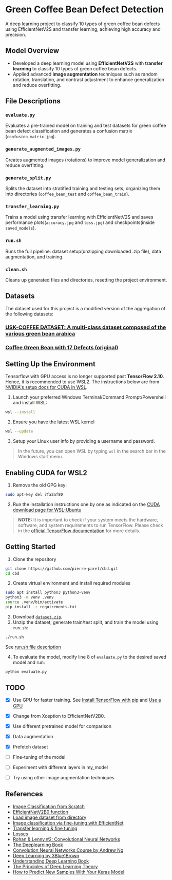 # Green Coffee Bean Defect Detection 

A deep learning project to classify 10 types of green coffee bean defects using EfficientNetV2S and transfer learning, achieving high accuracy and precision.

## Model Overview

- Developed a deep learning model using **EfficientNetV2S** with **transfer learning** to classify 10 types of green coffee bean defects.
- Applied advanced **image augmentation** techniques such as random rotation, translation, and contrast adjustment to enhance generalization and reduce overfitting.

## File Descriptions

### `evaluate.py`
Evaluates a pre-trained model on training and test datasets for green coffee bean defect classification and generates a confusion matrix (`confusion_matrix.jpg`).

### `generate_augmented_images.py`
Creates augmented images (rotations) to improve model generalization and reduce overfitting.

### `generate_split.py`
Splits the dataset into stratified training and testing sets, organizing them into directories (`coffee_bean_test` and `coffee_bean_train`).

### `transfer_learning.py`
Trains a model using transfer learning with EfficientNetV2S and saves performance plots(`accuracy.jpg` and `loss.jpg`) and checkpoints(inside `saved_models`).

### `run.sh`
Runs the full pipeline: dataset setup(unzipping downloaded .zip file), data augmentation, and training.

### `clean.sh`
Cleans up generated files and directories, resetting the project environment.

## Datasets

The dataset used for this project is a modified version of the aggregation of the following datasets:

### [USK-COFFEE DATASET: A multi-class dataset composed of the various green bean arabica](https://comvis.unsyiah.ac.id/usk-coffee/)

### [Coffee Green Bean with 17 Defects (original)](https://www.kaggle.com/datasets/sujitraarw/coffee-green-bean-with-17-defects-original)

## Setting Up the Environment 
Tensorflow with GPU access is no longer supported past **TensorFlow 2.10**. Hence, it is recommended to use WSL2. The instructions below are from [NVIDIA's setup docs for CUDA in WSL](https://docs.nvidia.com/cuda/wsl-user-guide/index.html).
1. Launch your preferred Windows Terminal/Command Prompt/Powershell and install WSL:
```sh
wsl --install
```
2. Ensure you have the latest WSL kernel
```sh
wsl --update
```
3. Setup your Linux user info by providing a username and password.
> In the future, you can open WSL by typing `wsl` in the search bar in the Windows start menu.

## Enabling CUDA for WSL2
1. Remove the old GPG key:
```sh
sudo apt-key del 7fa2af80
```
2. Run the installation instructions one by one as indicated on the [CUDA download page for WSL-Ubuntu](https://developer.nvidia.com/cuda-downloads?target_os=Linux&target_arch=x86_64&Distribution=WSL-Ubuntu&target_version=2.0&target_type=deb_local)

> **NOTE:** It is important to check if your system meets the hardware, software, and system requirements to run TensorFlow. Please check in the [official TensorFlow documentation](https://www.tensorflow.org/install/pip#system_requirements) for more details.

## Getting Started
1. Clone the repository
```sh
git clone https://github.com/pierre-parel/cbd.git
cd cbd
```
2. Create virtual environment and install required modules
```sh
sudo apt install python3 python3-venv
python3 -m venv .venv
source .venv/bin/activate
pip install -r requirements.txt
```
2. Download [`dataset.zip`](https://drive.google.com/file/d/1YOvrgZb4jdpLQ9GqBBuZntccrbR0K6AU/view?usp=sharing).
3. Unzip the dataset, generate train/test split, and train the model using `run.sh`:
```sh
./run.sh
```
See [run.sh file description](###`run.sh`)

4. To evaluate the model, modify line 8 of `evaluate.py` to the desired saved model and run:
```sh
python evaluate.py
```

TODO
------
- [X] Use GPU for faster training. See [Install TensorFlow with pip](https://www.tensorflow.org/install/pip#windows-wsl2_1) and [Use a GPU](https://www.tensorflow.org/guide/gpu)
- [X] Change from Xception to EfficientNetV2B0. 
- [X] Use different pretrained model for comparison
- [X] Data augmentation 
- [X] Prefetch dataset 
- [ ] Fine-tuning of the model
- [ ] Experiment with different layers in my_model
- [ ] Try using other image augmentation techniques


References
------
- [Image Classification from Scratch](https://keras.io/examples/vision/image_classification_from_scratch/)
- [EfficientNetV2B0 function](https://keras.io/api/applications/efficientnet_v2/#efficientnetv2b0-function)
- [Load image dataset from directory](https://keras.io/api/data_loading/image/#imagedatasetfromdirectory-function)
- [Image classification via fine-tuning with EfficientNet](https://keras.io/examples/vision/image_classification_efficientnet_fine_tuning/)
- [Transfer learning & fine tuning](https://keras.io/guides/transfer-learning/)
- [Losses](https://keras.io/api/losses/)
- [Rohan & Lenny #2: Convolutional Neural Networks](https://ayearofai.com/rohan-lenny-2-convolutional-neural-networks-5f4cd480a60b)
- [The Deeplearning Book](https://www.deeplearningbook.org/)
- [Convolution Neural Networks Course by Andrew Ng](https://www.youtube.com/playlist?list=PLkDaE6sCZn6Gl29AoE31iwdVwSG-KnDzF)
- [Deep Learning by 3Blue1Brown](https://www.youtube.com/playlist?list=PLLMP7TazTxHrgVk7w1EKpLBIDoC50QrPS)
- [Understanding Deep Learning Book](https://udlbook.github.io/udlbook/)
- [The Principles of Deep Learning Theory](https://deeplearningtheory.com/)
- [How to Predict New Samples With Your Keras Model](https://github.com/christianversloot/machine-learning-articles/blob/main/how-to-predict-new-samples-with-your-keras-model.md)
